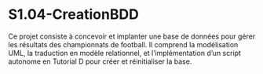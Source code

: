 # S1.04-CreationBDD

Ce projet consiste à concevoir et implanter une base de données pour gérer les résultats des championnats de football. Il comprend la modélisation UML, la traduction en modèle relationnel, et l’implémentation d’un script autonome en Tutorial D pour créer et réinitialiser la base. 
